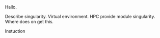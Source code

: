 Hallo.

Describe singularity. Virtual environment. HPC provide module singularity. Where does on get this.


Instuction
